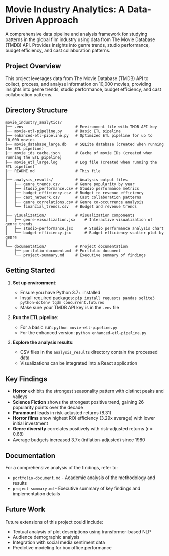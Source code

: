 # Movie Industry Analytics: A Data-Driven Approach

A comprehensive data pipeline and analysis framework for studying patterns in the global film industry using data from The Movie Database (TMDB) API. Provides insights into genre trends, studio performance, budget efficiency, and cast collaboration patterns.

## Project Overview

This project leverages data from The Movie Database (TMDB) API to collect, process, and analyse information on 10,000 movies, providing insights into genre trends, studio performance, budget efficiency, and cast collaboration patterns.

## Directory Structure

```
movie_industry_analytics/
├── .env                       # Environment file with TMDB API key
├── movie-etl-pipeline.py      # Basic ETL pipeline
├── enhanced-etl-pipeline.py   # Optimized ETL pipeline for up to 10,000 movies
├── movie_database_large.db    # SQLite database (created when running the ETL pipeline)
├── movie_ids_cache.json       # Cache of movie IDs (created when running the ETL pipeline)
├── movie_etl_large.log        # Log file (created when running the ETL pipeline)
├── README.md                  # This file
│
├── analysis_results/          # Analysis output files
│   ├── genre_trends.csv       # Genre popularity by year
│   ├── studio_performance.csv # Studio performance metrics
│   ├── budget_efficiency.csv  # Budget to revenue efficiency
│   ├── cast_network.csv       # Cast collaboration patterns
│   ├── genre_correlations.csv # Genre co-occurrence analysis
│   └── financial_trends.csv   # Budget and revenue trends
│
├── visualization/             # Visualization components
│   ├── genre-visualization.jsx    # Interactive visualization of genre trends
│   ├── studio-performance.jsx     # Studio performance analysis chart
│   └── budget-efficiency.jsx      # Budget efficiency scatter plot by genre
│
└── documentation/             # Project documentation
    ├── portfolio-document.md  # Portfolio document
    └── project-summary.md     # Executive summary of findings
```

## Getting Started

1. **Set up environment**:
   - Ensure you have Python 3.7+ installed
   - Install required packages: `pip install requests pandas sqlite3 python-dotenv tqdm concurrent.futures`
   - Make sure your TMDB API key is in the `.env` file

2. **Run the ETL pipeline**:
   - For a basic run: `python movie-etl-pipeline.py`
   - For the enhanced version: `python enhanced-etl-pipeline.py`

3. **Explore the analysis results**:
   - CSV files in the `analysis_results` directory contain the processed data
   - Visualizations can be integrated into a React application

## Key Findings

- **Horror** exhibits the strongest seasonality pattern with distinct peaks and valleys
- **Science Fiction** shows the strongest positive trend, gaining 26 popularity points over the decade
- **Paramount** leads in risk-adjusted returns (8.31)
- **Horror films** show highest ROI efficiency (3.29x average) with lower initial investment
- **Genre diversity** correlates positively with risk-adjusted returns (r = 0.68)
- Average budgets increased 3.7x (inflation-adjusted) since 1980

## Documentation

For a comprehensive analysis of the findings, refer to:
- `portfolio-document.md` - Academic analysis of the methodology and results
- `project-summary.md` - Executive summary of key findings and implementation details

## Future Work

Future extensions of this project could include:
- Textual analysis of plot descriptions using transformer-based NLP
- Audience demographic analysis
- Integration with social media sentiment data
- Predictive modeling for box office performance
